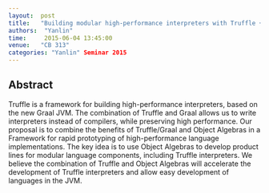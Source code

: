 ```yaml
--- 
layout:  post 
title:   "Building modular high-performance interpreters with Truffle + OA"
authors:  "Yanlin"
time:     2015-06-04 13:45:00
venue:   "CB 313"
categories: "Yanlin" Seminar 2015
--- 
```

## Abstract

Truffle is a framework for building high-performance interpreters,
based on the new Graal JVM. The combination of Truffle and Graal
allows us to write interpreters instead of compilers, while preserving
high performance. Our proposal is to combine the benefits of
Truffle/Graal and Object Algebras in a Framework for rapid prototyping
of high-performance language implementations.  The key idea is to use
Object Algebras to develop product lines for modular language
components, including Truffle interpreters. We believe the combination
of Truffle and Object Algebras will accelerate the development of
Truffle interpreters and allow easy development of languages in the
JVM.


